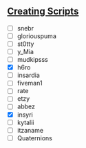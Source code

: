 ## [Creating Scripts](https://github.com/insyri/strafes.net-moderation-document-draft/blob/main/rules/allowed.md#creating-scripts)
- [ ] snebr
- [ ] gloriouspuma
- [ ] st0tty
- [ ] y_Mia
- [ ] mudkipsss
- [x] h6ro
- [ ] insardia
- [ ] fiveman1
- [ ] rate
- [ ] etzy
- [ ] abbez
- [x] insyri
- [ ] kytalii
- [ ] itzaname
- [ ] Quaternions
